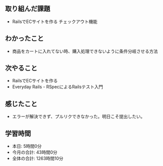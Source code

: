 ## 取り組んだ課題
- RailsでECサイトを作る チェックアウト機能
## わかったこと
- 商品をカートに入れてない時、購入処理できないように条件分岐させる方法
## 次やること
- RailsでECサイトを作る
- Everyday Rails - RSpecによるRailsテスト入門
## 感じたこと
- エラーが解決できず、プルリクできなかった。明日こそ提出したい。
## 学習時間
- 本日: 5時間0分
- 今月の合計: 43時間0分
- 全体の合計: 1263時間10分
